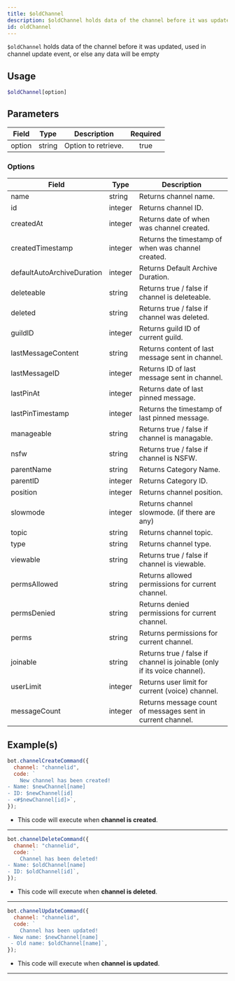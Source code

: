 ```yaml
---
title: $oldChannel
description: $oldChannel holds data of the channel before it was updated, used in channel update event, or else any data will be empty
id: oldChannel
---
```


`$oldChannel` holds data of the channel before it was updated, used in channel update event, or else any data will be
empty

## Usage

```php
$oldChannel[option]
```

## Parameters

| Field  | Type   | Description         | Required |
| ------ | ------ | ------------------- | :------: |
| option | string | Option to retrieve. |   true   |

### Options

| Field                      | Type    | Description                                                              |
| -------------------------- | ------- | ------------------------------------------------------------------------ |
| name                       | string  | Returns channel name.                                                    |
| id                         | integer | Returns channel ID.                                                      |
| createdAt                  | integer | Returns date of when was channel created.                                |
| createdTimestamp           | integer | Returns the timestamp of when was channel created.                       |
| defaultAutoArchiveDuration | integer | Returns Default Archive Duration.                                        |
| deleteable                 | string  | Returns true / false if channel is deleteable.                           |
| deleted                    | string  | Returns true / false if channel was deleted.                             |
| guildID                    | integer | Returns guild ID of current guild.                                       |
| lastMessageContent         | string  | Returns content of last message sent in channel.                         |
| lastMessageID              | integer | Returns ID of last message sent in channel.                              |
| lastPinAt                  | integer | Returns date of last pinned message.                                     |
| lastPinTimestamp           | integer | Returns the timestamp of last pinned message.                            |
| manageable                 | string  | Returns true / false if channel is managable.                            |
| nsfw                       | string  | Returns true / false if channel is NSFW.                                 |
| parentName                 | string  | Returns Category Name.                                                   |
| parentID                   | integer | Returns Category ID.                                                     |
| position                   | integer | Returns channel position.                                                |
| slowmode                   | integer | Returns channel slowmode. (if there are any)                             |
| topic                      | string  | Returns channel topic.                                                   |
| type                       | string  | Returns channel type.                                                    |
| viewable                   | string  | Returns true / false if channel is viewable.                             |
| permsAllowed               | string  | Returns allowed permissions for current channel.                         |
| permsDenied                | string  | Returns denied permissions for current channel.                          |
| perms                      | string  | Returns permissions for current channel.                                 |
| joinable                   | string  | Returns true / false if channel is joinable (only if its voice channel). |
| userLimit                  | integer | Returns user limit for current (voice) channel.                          |
| messageCount               | integer | Returns message count of messages sent in current channel.               |

## Example(s)

```js
bot.channelCreateCommand({
  channel: "channelid",
  code: `
    New channel has been created!
- Name: $newChannel[name]
- ID: $newChannel[id]
- <#$newChannel[id]>`,
});
```

- This code will execute when **channel is created**.

---

```js
bot.channelDeleteCommand({
  channel: "channelid",
  code: `
    Channel has been deleted!
- Name: $oldChannel[name]
- ID: $oldChannel[id]`,
});
```

- This code will execute when **channel is deleted**.

---

```js
bot.channelUpdateCommand({
  channel: "channelid",
  code: `
    Channel has been updated!
- New name: $newChannel[name]
 - Old name: $oldChannel[name]`,
});
```

- This code will execute when **channel is updated**.

---
